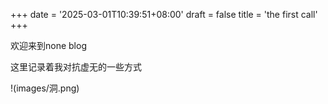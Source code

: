 +++
date = '2025-03-01T10:39:51+08:00'
draft = false
title = 'the first call'
+++

欢迎来到none blog

这里记录着我对抗虚无的一些方式

!(images/洞.png)




